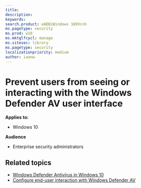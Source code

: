 ```yaml
---
title: 
description: 
keywords: 
search.product: eADQiWindows 10XVcnh
ms.pagetype: security
ms.prod: w10
ms.mktglfcycl: manage
ms.sitesec: library
ms.pagetype: security
localizationpriority: medium
author: iaanw
---
```


# Prevent users from seeing or interacting with the Windows Defender AV user interface
**Applies to:**

- Windows 10

**Audience**

- Enterprise security administrators








## Related topics

- [Windows Defender Antivirus in Windows 10](windows-defender-antivirus-in-windows-10.md)
- [Configure end-user interaction with Windows Defender AV](configure-end-user-interaction-windows-defender-antivirus.md)